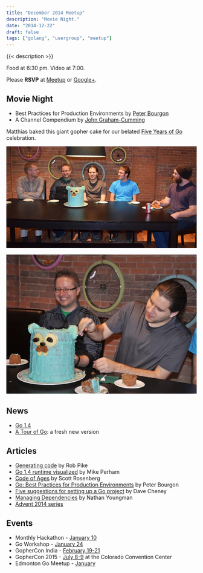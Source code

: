 ```yaml
---
title: "December 2014 Meetup"
description: "Movie Night."
date: "2014-12-22"
draft: false
tags: ["golang", "usergroup", "meetup"]
---
```

{{< description >}}

Food at 6:30 pm. Video at 7:00.

Please **RSVP** at [Meetup](https://www.meetup.com/startupedmonton/events/qfwsfhysqbdc/) or [Google+](https://plus.google.com/events/cnomfksnte82t36o2pekscrtee8?authkey=CPu6pY-HvPD3cQ).

## Movie Night

- Best Practices for Production Environments by [Peter Bourgon](https://twitter.com/peterbourgon)
- A Channel Compendium by [John Graham-Cumming](https://twitter.com/jgrahamc)

Matthias baked this giant gopher cake for our belated [Five Years of Go](https://blog.golang.org/5years) celebration.

![Giant Gopher Cake](/images/can-i-haz-cake.jpg)

![Giant Gopher Cake](/images/and-eat-it-too.jpg)

## News

- [Go 1.4](https://blog.golang.org/go1.4)
- [A Tour of Go](http://tour.golang.org/welcome/1): a fresh new version

## Articles

- [Generating code](https://blog.golang.org/generate) by Rob Pike
- [Go 1.4 runtime visualized](https://www.mikeperham.com/2014/12/11/go-1.4-runtime-visualized/) by Mike Perham
- [Code of Ages](https://medium.com/backchannel/my-computer-language-is-better-than-yours-58d9c9523644) by Scott Rosenberg
- [Go: Best Practices for Production Environments](http://peter.bourgon.org/go-in-production/) by Peter Bourgon
- [Five suggestions for setting up a Go project](https://dave.cheney.net/2014/12/01/five-suggestions-for-setting-up-a-go-project) by Dave Cheney
- [Managing Dependencies](https://blog.gopheracademy.com/advent-2014/deps/) by Nathan Youngman
- [Advent 2014 series](https://blog.gopheracademy.com/series/advent-2014/)

## Events

- Monthly Hackathon - [January 10](https://www.meetup.com/startupedmonton/events/211384642/)
- Go Workshop - [January 24](/workshop)
- GopherCon India - [February 19-21](http://www.gophercon.in/)
- GopherCon 2015 - [July 8-9](https://blog.gopheracademy.com/birthday-bash-2014/go-turns-5/) at the Colorado Convention Center
- Edmonton Go Meetup - [January](/meetup/2015-01/)
